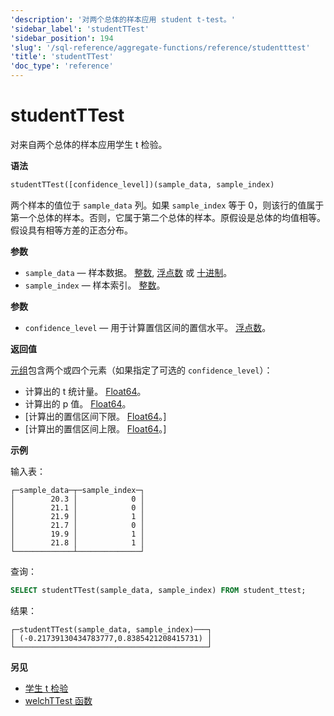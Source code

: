 ```yaml
---
'description': '对两个总体的样本应用 student t-test。'
'sidebar_label': 'studentTTest'
'sidebar_position': 194
'slug': '/sql-reference/aggregate-functions/reference/studentttest'
'title': 'studentTTest'
'doc_type': 'reference'
---
```



# studentTTest

对来自两个总体的样本应用学生 t 检验。

**语法**

```sql
studentTTest([confidence_level])(sample_data, sample_index)
```

两个样本的值位于 `sample_data` 列。如果 `sample_index` 等于 0，则该行的值属于第一个总体的样本。否则，它属于第二个总体的样本。原假设是总体的均值相等。假设具有相等方差的正态分布。

**参数**

- `sample_data` — 样本数据。 [整数](../../../sql-reference/data-types/int-uint.md), [浮点数](../../../sql-reference/data-types/float.md) 或 [十进制](../../../sql-reference/data-types/decimal.md)。
- `sample_index` — 样本索引。 [整数](../../../sql-reference/data-types/int-uint.md)。

**参数**

- `confidence_level` — 用于计算置信区间的置信水平。 [浮点数](../../../sql-reference/data-types/float.md)。

**返回值**

[元组](../../../sql-reference/data-types/tuple.md)包含两个或四个元素（如果指定了可选的 `confidence_level`）：

- 计算出的 t 统计量。 [Float64](../../../sql-reference/data-types/float.md)。
- 计算出的 p 值。 [Float64](../../../sql-reference/data-types/float.md)。
- [计算出的置信区间下限。 [Float64](../../../sql-reference/data-types/float.md)。]
- [计算出的置信区间上限。 [Float64](../../../sql-reference/data-types/float.md)。]

**示例**

输入表：

```text
┌─sample_data─┬─sample_index─┐
│        20.3 │            0 │
│        21.1 │            0 │
│        21.9 │            1 │
│        21.7 │            0 │
│        19.9 │            1 │
│        21.8 │            1 │
└─────────────┴──────────────┘
```

查询：

```sql
SELECT studentTTest(sample_data, sample_index) FROM student_ttest;
```

结果：

```text
┌─studentTTest(sample_data, sample_index)───┐
│ (-0.21739130434783777,0.8385421208415731) │
└───────────────────────────────────────────┘
```

**另见**

- [学生 t 检验](https://en.wikipedia.org/wiki/Student%27s_t-test)
- [welchTTest 函数](/sql-reference/aggregate-functions/reference/welchttest)

